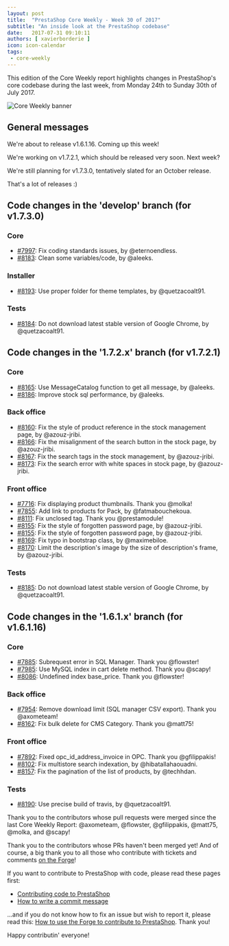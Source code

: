 ```yaml
---
layout: post
title:  "PrestaShop Core Weekly - Week 30 of 2017"
subtitle: "An inside look at the PrestaShop codebase"
date:   2017-07-31 09:10:11
authors: [ xavierborderie ]
icon: icon-calendar
tags:
 - core-weekly
---
```


This edition of the Core Weekly report highlights changes in PrestaShop's core codebase during the last week, from Monday 24th to Sunday 30th of July 2017.

![Core Weekly banner](/assets/images/2017/04/core_weekly_banner.jpg)


## General messages

We're about to release v1.6.1.16. Coming up this week!

We're working on v1.7.2.1, which should be released very soon. Next week?

We're still planning for v1.7.3.0, tentatively slated for an October release.

That's a lot of releases :)


## Code changes in the 'develop' branch (for v1.7.3.0)

### Core

* [#7997](https://github.com/PrestaShop/PrestaShop/pull/7997): Fix coding standards issues, by @eternoendless.
* [#8183](https://github.com/PrestaShop/PrestaShop/pull/8183): Clean some variables/code, by @aleeks.


### Installer

* [#8193](https://github.com/PrestaShop/PrestaShop/pull/8193): Use proper folder for theme templates, by @quetzacoalt91.


### Tests

* [#8184](https://github.com/PrestaShop/PrestaShop/pull/8184): Do not download latest stable version of Google Chrome, by @quetzacoalt91.


## Code changes in the '1.7.2.x' branch (for v1.7.2.1)

### Core

* [#8165](https://github.com/PrestaShop/PrestaShop/pull/8165): Use MessageCatalog function to get all message, by @aleeks.
* [#8186](https://github.com/PrestaShop/PrestaShop/pull/8186): Improve stock sql performance, by @aleeks.


### Back office

* [#8160](https://github.com/PrestaShop/PrestaShop/pull/8160): Fix the style of product reference in the stock management page, by  @azouz-jribi.
* [#8166](https://github.com/PrestaShop/PrestaShop/pull/8166): Fix the misalignment of the search button in the stock page, by @azouz-jribi.
* [#8167](https://github.com/PrestaShop/PrestaShop/pull/8167): Fix the search tags in the stock management, by @azouz-jribi.
* [#8173](https://github.com/PrestaShop/PrestaShop/pull/8173): Fix the search error with white spaces in stock page, by @azouz-jribi.


### Front office

* [#7716](https://github.com/PrestaShop/PrestaShop/pull/7716): Fix displaying product thumbnails. Thank you @molka!
* [#7855](https://github.com/PrestaShop/PrestaShop/pull/7855): Add link to products for Pack, by @fatmabouchekoua.
* [#8111](https://github.com/PrestaShop/PrestaShop/pull/8111): Fix unclosed tag. Thank you @prestamodule!
* [#8155](https://github.com/PrestaShop/PrestaShop/pull/8155): Fix the style of forgotten password page, by @azouz-jribi.
* [#8155](https://github.com/PrestaShop/PrestaShop/pull/8155): Fix the style of forgotten password page, by @azouz-jribi.
* [#8169](https://github.com/PrestaShop/PrestaShop/pull/8169): Fix typo in bootstrap class, by @maximebiloe.
* [#8170](https://github.com/PrestaShop/PrestaShop/pull/8170): Limit the description's image by the size of description's frame, by @azouz-jribi.

### Tests

* [#8185](https://github.com/PrestaShop/PrestaShop/pull/8185): Do not download latest stable version of Google Chrome, by @quetzacoalt91.


## Code changes in the '1.6.1.x' branch (for v1.6.1.16)

### Core

* [#7885](https://github.com/PrestaShop/PrestaShop/pull/7885): Subrequest error in SQL Manager. Thank you @flowster!
* [#7985](https://github.com/PrestaShop/PrestaShop/pull/7985): Use MySQL index in cart delete method. Thank you @scapy!
* [#8086](https://github.com/PrestaShop/PrestaShop/pull/8086): Undefined index base_price. Thank you @flowster!


### Back office

* [#7954](https://github.com/PrestaShop/PrestaShop/pull/7954): Remove download limit (SQL manager CSV export). Thank you @axometeam!
* [#8162](https://github.com/PrestaShop/PrestaShop/pull/8162): Fix bulk delete for CMS Category. Thank you @matt75!


### Front office

* [#7892](https://github.com/PrestaShop/PrestaShop/pull/7892): Fixed opc_id_address_invoice in OPC. Thank you @gfilippakis!
* [#8102](https://github.com/PrestaShop/PrestaShop/pull/8102): Fix multistore search indexation, by @hibatallahaouadni.
* [#8157](https://github.com/PrestaShop/PrestaShop/pull/8157): Fix the pagination of the list of products, by @techhdan.


### Tests

* [#8190](https://github.com/PrestaShop/PrestaShop/pull/8190): Use precise build of travis, by @quetzacoalt91.


Thank you to the contributors whose pull requests were merged since the last Core Weekly Report: @axometeam, @flowster, @gfilippakis, @matt75, @molka, and @scapy!

Thank you to the contributors whose PRs haven't been merged yet! And of course, a big thank you to all those who contribute with tickets and comments [on the Forge](http://forge.prestashop.com/)!

If you want to contribute to PrestaShop with code, please read these pages first:

 * [Contributing code to PrestaShop](http://doc.prestashop.com/display/PS16/Contributing+code+to+PrestaShop)
 * [How to write a commit message](http://doc.prestashop.com/display/PS16/How+to+write+a+commit+message)

...and if you do not know how to fix an issue but wish to report it, please read this: [How to use the Forge to contribute to PrestaShop](http://doc.prestashop.com/display/PS16/How+to+use+the+Forge+to+contribute+to+PrestaShop). Thank you!

Happy contributin' everyone!

